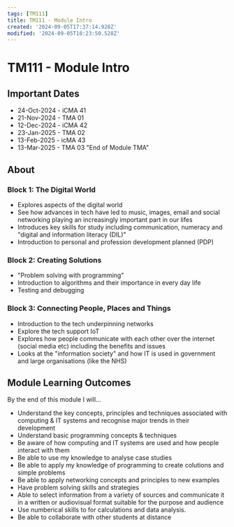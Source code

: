 ```yaml
---
tags: [TM111]
title: TM111 - Module Intro
created: '2024-09-05T17:37:14.928Z'
modified: '2024-09-05T18:23:50.528Z'
---
```


# TM111 - Module Intro

## Important Dates

- 24-Oct-2024 - iCMA 41
- 21-Nov-2024 - TMA 01
- 12-Dec-2024 - iCMA 42
- 23-Jan-2025 - TMA 02
- 13-Feb-2025 - icMA 43
- 13-Mar-2025 - TMA 03 "End of Module TMA"

## About

### Block 1: The Digital World

- Explores aspects of the digital world
- See how advances in tech have led to music, images, email and social networking playing an increasingly important part in our lifes
- Introduces key skills for study including communication, numeracy and "digital and information literacy (DIL)"
- Introduction to personal and profession development planned (PDP)

### Block 2: Creating Solutions

- "Problem solving with programming"
- Introduction to algorithms and their importance in every day life
- Testing and debugging

### Block 3: Connecting People, Places and Things

- Introduction to the tech underpinning networks
- Explore the tech support IoT
- Explores how people communicate with each other over the internet (social media etc) including the benefits and issues
- Looks at the "information society" and how IT is used in government and large organisations (like the NHS)

## Module Learning Outcomes

By the end of this module I will...

- Understand the key concepts, principles and techniques associated with computing & IT systems and recognise major trends in their development
- Understand basic programming concepts & techniques
- Be aware of how computing and IT systems are used and how people interact with them
- Be able to use my knowledge to analyse case studies
- Be able to apply my knowledge of programming to create colutions and simple problems
- Be able to apply networking concepts and principles to new examples
- Have problem solving skills and strategies
- Able to select information from a variety of sources and communicate it in a written or audiovisual format suitable for the purpose and audience
- Use numberical skills to for calculations and data analysis.
- Be able to collaborate with other students at distance
